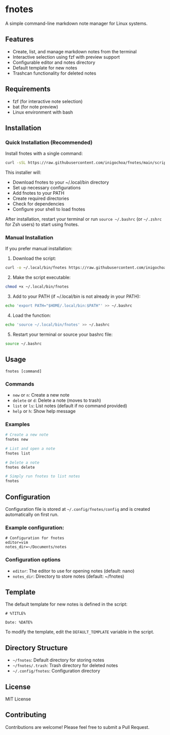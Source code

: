 # fnotes

A simple command-line markdown note manager for Linux systems.

## Features

- Create, list, and manage markdown notes from the terminal
- Interactive selection using fzf with preview support
- Configurable editor and notes directory
- Default template for new notes
- Trashcan functionality for deleted notes

## Requirements

- fzf (for interactive note selection)
- bat (for note preview)
- Linux environment with bash

## Installation

### Quick Installation (Recommended)

Install fnotes with a single command:

```bash
curl -sSL https://raw.githubusercontent.com/inigochoa/fnotes/main/scripts/install.sh | bash
```

This installer will:
- Download fnotes to your ~/.local/bin directory
- Set up necessary configurations
- Add fnotes to your PATH
- Create required directories
- Check for dependencies
- Configure your shell to load fnotes

After installation, restart your terminal or run `source ~/.bashrc` (or `~/.zshrc` for Zsh users) to start using fnotes.

### Manual Installation

If you prefer manual installation:

1. Download the script:

```bash
curl -o ~/.local/bin/fnotes https://raw.githubusercontent.com/inigochoa/fnotes/main/src/fnotes.sh
```

2. Make the script executable:

```bash
chmod +x ~/.local/bin/fnotes
```

3. Add to your PATH (if ~/.local/bin is not already in your PATH):

```bash
echo 'export PATH="$HOME/.local/bin:$PATH"' >> ~/.bashrc
```

4. Load the function:

```bash
echo 'source ~/.local/bin/fnotes' >> ~/.bashrc
```

5. Restart your terminal or source your bashrc file:

```bash
source ~/.bashrc
```

## Usage

```
fnotes [command]
```

### Commands

- `new` or `n`: Create a new note
- `delete` or `d`: Delete a note (moves to trash)
- `list` or `ls`: List notes (default if no command provided)
- `help` or `h`: Show help message

### Examples

```bash
# Create a new note
fnotes new

# List and open a note
fnotes list

# Delete a note
fnotes delete

# Simply run fnotes to list notes
fnotes
```

## Configuration

Configuration file is stored at `~/.config/fnotes/config` and is created automatically on first run.

### Example configuration:

```
# Configuration for fnotes
editor=vim
notes_dir=~/Documents/notes
```

### Configuration options

- `editor`: The editor to use for opening notes (default: nano)
- `notes_dir`: Directory to store notes (default: ~/fnotes)

## Template

The default template for new notes is defined in the script:

```
# %TITLE%

Date: %DATE%

```

To modify the template, edit the `DEFAULT_TEMPLATE` variable in the script.

## Directory Structure

- `~/fnotes`: Default directory for storing notes
- `~/fnotes/.trash`: Trash directory for deleted notes
- `~/.config/fnotes`: Configuration directory

## License

MIT License

## Contributing

Contributions are welcome! Please feel free to submit a Pull Request.
